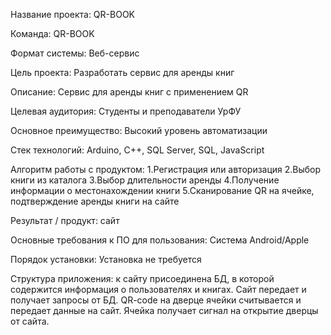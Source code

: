 Название проекта: QR-BOOK

Команда: QR-BOOK

Формат системы: Веб-сервис

Цель проекта: Разработать сервис для аренды книг

Описание: Сервис для аренды книг с применением QR

Целевая аудитория: Студенты и преподаватели УрФУ

Основное преимущество: Высокий уровень автоматизации

Стек технологий: Arduino, C++, SQL Server, SQL, JavaScript 

Алгоритм работы с продуктом: 1.Регистрация или авторизация 2.Выбор книги из каталога 3.Выбор длительности аренды 4.Получение информации о местонахождении книги 5.Сканирование QR на ячейке, подтверждение аренды книги на сайте

Результат / продукт: сайт

Основные требования к ПО для пользования: Система Android/Apple

Порядок установки: Установка не требуется

Структура приложения: к сайту присоединена БД, в которой содержится информация о пользователях и книгах. Сайт передает и получает запросы от БД. QR-code на дверце ячейки считывается и передает данные на сайт. Ячейка получает сигнал на открытие дверцы от сайта. 
